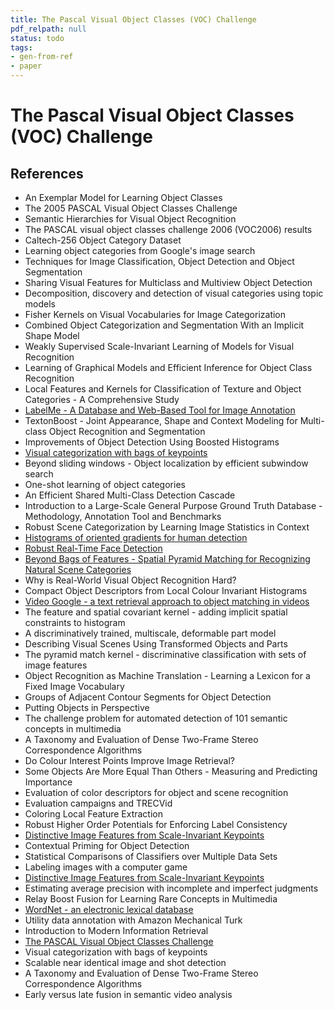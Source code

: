 ```yaml
---
title: The Pascal Visual Object Classes (VOC) Challenge
pdf_relpath: null
status: todo
tags:
- gen-from-ref
- paper
---
```


# The Pascal Visual Object Classes (VOC) Challenge

## References

- An Exemplar Model for Learning Object Classes
- The 2005 PASCAL Visual Object Classes Challenge
- Semantic Hierarchies for Visual Object Recognition
- The PASCAL visual object classes challenge 2006 (VOC2006) results
- Caltech-256 Object Category Dataset
- Learning object categories from Google's image search
- Techniques for Image Classification, Object Detection and Object Segmentation
- Sharing Visual Features for Multiclass and Multiview Object Detection
- Decomposition, discovery and detection of visual categories using topic models
- Fisher Kernels on Visual Vocabularies for Image Categorization
- Combined Object Categorization and Segmentation With an Implicit Shape Model
- Weakly Supervised Scale-Invariant Learning of Models for Visual Recognition
- Learning of Graphical Models and Efficient Inference for Object Class Recognition
- Local Features and Kernels for Classification of Texture and Object Categories - A Comprehensive Study
- [LabelMe - A Database and Web-Based Tool for Image Annotation](./labelme-a-database-and-web-based-tool-for-image-annotation.md)
- TextonBoost - Joint Appearance, Shape and Context Modeling for Multi-class Object Recognition and Segmentation
- Improvements of Object Detection Using Boosted Histograms
- [Visual categorization with bags of keypoints](./visual-categorization-with-bags-of-keypoints.md)
- Beyond sliding windows - Object localization by efficient subwindow search
- One-shot learning of object categories
- An Efficient Shared Multi-Class Detection Cascade
- Introduction to a Large-Scale General Purpose Ground Truth Database - Methodology, Annotation Tool and Benchmarks
- Robust Scene Categorization by Learning Image Statistics in Context
- [Histograms of oriented gradients for human detection](./histograms-of-oriented-gradients-for-human-detection.md)
- [Robust Real-Time Face Detection](./robust-real-time-face-detection.md)
- [Beyond Bags of Features - Spatial Pyramid Matching for Recognizing Natural Scene Categories](./beyond-bags-of-features-spatial-pyramid-matching-for-recognizing-natural-scene-categories.md)
- Why is Real-World Visual Object Recognition Hard?
- Compact Object Descriptors from Local Colour Invariant Histograms
- [Video Google - a text retrieval approach to object matching in videos](./video-google-a-text-retrieval-approach-to-object-matching-in-videos.md)
- The feature and spatial covariant kernel - adding implicit spatial constraints to histogram
- A discriminatively trained, multiscale, deformable part model
- Describing Visual Scenes Using Transformed Objects and Parts
- The pyramid match kernel - discriminative classification with sets of image features
- Object Recognition as Machine Translation - Learning a Lexicon for a Fixed Image Vocabulary
- Groups of Adjacent Contour Segments for Object Detection
- Putting Objects in Perspective
- The challenge problem for automated detection of 101 semantic concepts in multimedia
- A Taxonomy and Evaluation of Dense Two-Frame Stereo Correspondence Algorithms
- Do Colour Interest Points Improve Image Retrieval?
- Some Objects Are More Equal Than Others - Measuring and Predicting Importance
- Evaluation of color descriptors for object and scene recognition
- Evaluation campaigns and TRECVid
- Coloring Local Feature Extraction
- Robust Higher Order Potentials for Enforcing Label Consistency
- [Distinctive Image Features from Scale-Invariant Keypoints](./distinctive-image-features-from-scale-invariant-keypoints.md)
- Contextual Priming for Object Detection
- Statistical Comparisons of Classifiers over Multiple Data Sets
- Labeling images with a computer game
- [Distinctive Image Features from Scale-Invariant Keypoints](./distinctive-image-features-from-scale-invariant-keypoints.md)
- Estimating average precision with incomplete and imperfect judgments
- Relay Boost Fusion for Learning Rare Concepts in Multimedia
- [WordNet - an electronic lexical database](./wordnet-an-electronic-lexical-database.md)
- Utility data annotation with Amazon Mechanical Turk
- Introduction to Modern Information Retrieval
- [The PASCAL Visual Object Classes Challenge](./the-pascal-visual-object-classes-challenge.md)
- Visual categorization with bags of keypoints
- Scalable near identical image and shot detection
- A Taxonomy and Evaluation of Dense Two-Frame Stereo Correspondence Algorithms
- Early versus late fusion in semantic video analysis
